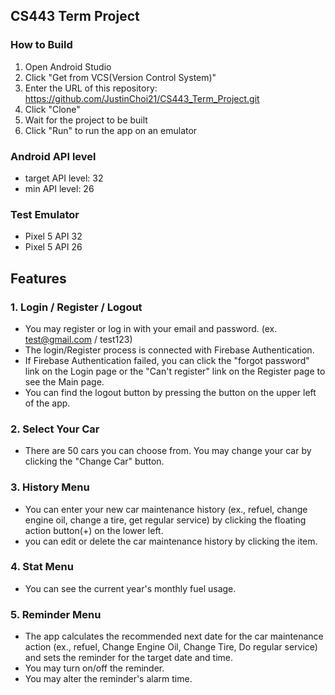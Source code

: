 ## CS443 Term Project
### How to Build
1. Open Android Studio
2. Click "Get from VCS(Version Control System)"
3. Enter the URL of this repository: https://github.com/JustinChoi21/CS443_Term_Project.git
4. Click "Clone"
5. Wait for the project to be built
6. Click "Run" to run the app on an emulator

### Android API level
- target API level: 32
- min API level: 26

### Test Emulator
- Pixel 5 API 32
- Pixel 5 API 26


## Features
### 1. Login / Register / Logout
- You may register or log in with your email and password. (ex. test@gmail.com / test123)
- The login/Register process is connected with Firebase Authentication. 
- If Firebase Authentication failed, you can click the "forgot password" link on the Login page or the "Can't register" link on the Register page to see the Main page.
- You can find the logout button by pressing the button on the upper left of the app.

### 2. Select Your Car
- There are 50 cars you can choose from. You may change your car by clicking the "Change Car" button.

### 3. History Menu
- You can enter your new car maintenance history (ex., refuel, change engine oil, change a tire, get regular service) by clicking the floating action button(+) on the lower left. 
- you can edit or delete the car maintenance history by clicking the item.

### 4. Stat Menu
- You can see the current year's monthly fuel usage.

### 5. Reminder Menu
- The app calculates the recommended next date for the car maintenance action (ex., refuel, Change Engine Oil, Change Tire, Do regular service) and sets the reminder for the target date and time.
- You may turn on/off the reminder.
- You may alter the reminder's alarm time.
